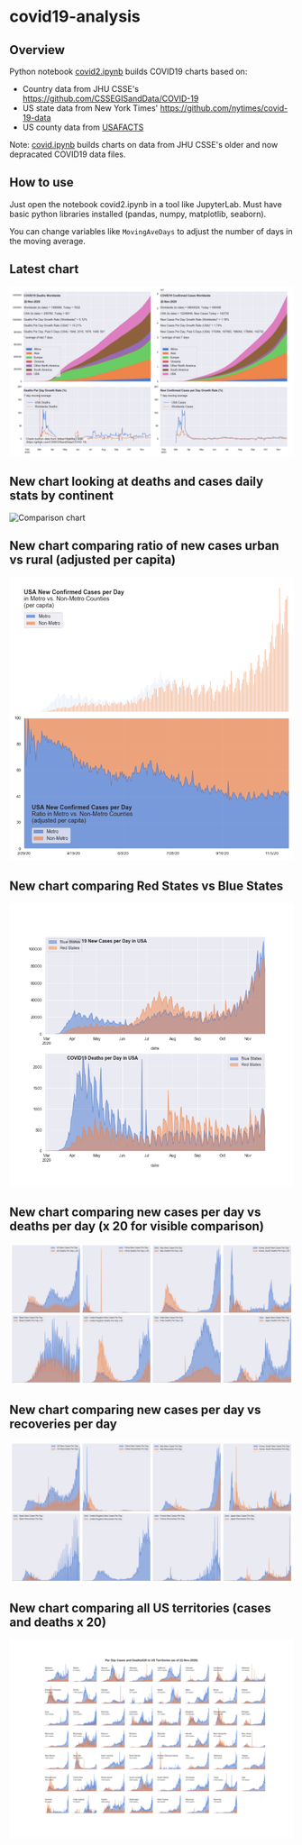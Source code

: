 # covid19-analysis

## Overview
Python notebook [covid2.ipynb](https://github.com/danlaw/covid19-analysis/blob/master/covid2.ipynb) builds COVID19 charts based on:
* Country data from JHU CSSE's https://github.com/CSSEGISandData/COVID-19
* US state data from New York Times' https://github.com/nytimes/covid-19-data
* US county data from [USAFACTS](https://usafacts.org/visualizations/coronavirus-covid-19-spread-map/)

Note: [covid.ipynb](https://github.com/danlaw/covid19-analysis/blob/master/covid.ipynb) builds charts on data from JHU CSSE's older and now depracated COVID19 data files.

## How to use
Just open the notebook covid2.ipynb in a tool like JupyterLab. Must have basic python libraries installed (pandas, numpy, matplotlib, seaborn).

You can change variables like ``MovingAveDays`` to adjust the number of days in the moving average.

## Latest chart
![Latest chart](charts/20201122-covid19-chart.png)

## New chart looking at deaths and cases daily stats by continent
![Comparison chart](charts/20201122-covid20-chart-perday.png)

## New chart comparing ratio of new cases urban vs rural (adjusted per capita)
![Urban rural per capita chart](charts/20201122-US-counties-urban-vs-rural-per-capita.png)

## New chart comparing Red States vs Blue States
![Red vs Blue chart](charts/20201122-compare-daily-red-vs-blue-states.png)

## New chart comparing new cases per day vs deaths per day (x 20 for visible comparison)
![Comparison chart](charts/20201122-comparison-chart.png)

## New chart comparing new cases per day vs recoveries per day
![Recovery chart](charts/20201122-comparison-recovery-chart.png)

## New chart comparing all US territories (cases and deaths x 20)
![Territories chart](charts/20201122-compare-US-territories.png)

